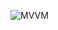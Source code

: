![MVVM](https://gitlab.programista.pro/codebase/mobile-Android/architecture/blob/master/images/MVVMArchitecture.png)